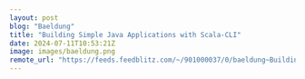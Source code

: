 ```yaml
---
layout: post
blog: "Baeldung"
title: "Building Simple Java Applications with Scala-CLI"
date: 2024-07-11T10:53:21Z
image: images/baeldung.png
remote_url: "https://feeds.feedblitz.com/~/901000037/0/baeldung~Building-Simple-Java-Applications-with-ScalaCLI"
---
```

